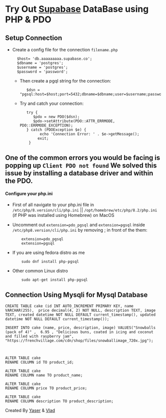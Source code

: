 # Try Out [Supabase](https://supabase.com/) DataBase using PHP & PDO

## Setup Connection 
   * Create a config file for the connection `filename.php`
     ```
       $host= 'db.aaaaaaaaa.supabase.co';
       $dbname = 'postgres';
       $username = 'postgres';
       $password = 'password';
     ``` 
     - Then create a pgql string for the connection:
        ```
           $dsn = "pgsql:host=$host;port=5432;dbname=$dbname;user=$username;password=$password";
        ``` 
     - Try and catch your connection:
        ```
           try {
              $pdo = new PDO($dsn);
              $pdo->setAttribute(PDO::ATTR_ERRMODE, PDO::ERRMODE_EXCEPTION);
           } catch (PDOException $e) {
                 echo 'Connection Error: ' . $e->getMessage();
                exit;
            }
        ```
## <span color="red"> One of the common errors you would be facing is popping up ` Client PDO not found ` We solved this issue by installing a database driver and within the PDO.</span>

#### Configure your php.ini
   *  First of all navigate to your php.ini file in `/etc/php/8.version/cli/php.ini` || `/opt/homebrew/etc/php/8.2/php.ini` (if PHP was installed using Homebrew) on MacOS

   * Uncomment out `extension=pdo_pgsql` and `extension=pgsql` inside `/etc/php8.version/cli/php.ini` by removing ; in front of the them:
      ```
          extension=pdo_pgsql
          extension=pgsql
       ```
  * If you are using fedora distro as me 
      ```
          sudo dnf install php-pgsql
      ```
  * Other common Linux distro
      ```
          sudo apt-get install php-pgsql
      ```
 


## Connection Using Mysqli for Mysql Database
```
CREATE TABLE cake (id INT AUTO_INCREMENT PRIMARY KEY, name VARCHAR(255),  price decimal(4, 2) NOT NULL, description TEXT, image TEXT, created datetime NOT NULL DEFAULT current_timestamp(), updated datetime NOT NULL DEFAULT current_timestamp());

INSERT INTO cake (name, price, description, image) VALUES("Snowballs (pack of 4)" ,  6.95 , "Delicious buns, coated in icing and coconut and filled with raspberry jam", "https://frenchvillage.com/cdn/shop/files/snowballimage_720x.jpg");



ALTER TABLE cake 
RENAME COLUMN id TO product_id;

ALTER TABLE cake 
RENAME COLUMN name TO product_name;

ALTER TABLE cake 
RENAME COLUMN price TO product_price;

ALTER TABLE cake 
RENAME COLUMN description TO product_description;

```
Created By [Yaser](https://github.com/yasermoamd/) & [Vlad](https://github.com/VladZtn)
